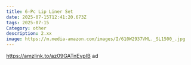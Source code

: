 ```yaml
---
title: 6-Pc Lip Liner Set
date: 2025-07-15T12:41:20.673Z
tags: 2025-07-15
Category: other
description: 2.xx
image: https://m.media-amazon.com/images/I/610W2937VML._SL1500_.jpg
---
```

https://amzlink.to/az09GATnEvpIB ad